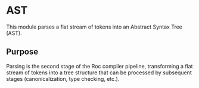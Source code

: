 # AST

This module parses a flat stream of tokens into an Abstract Syntax Tree (AST).

## Purpose

Parsing is the second stage of the Roc compiler pipeline, transforming a flat stream of tokens into a tree structure that can be processed by subsequent stages (canonicalization, type checking, etc.).
